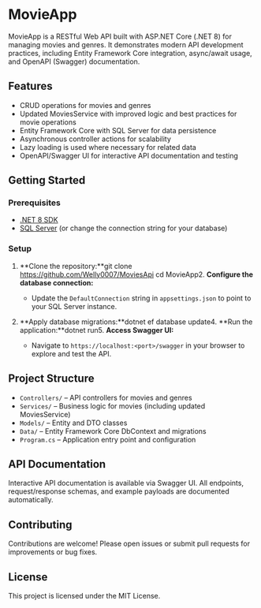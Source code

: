 ﻿# MovieApp

MovieApp is a RESTful Web API built with ASP.NET Core (.NET 8) for managing movies and genres. It demonstrates modern API development practices, including Entity Framework Core integration, async/await usage, and OpenAPI (Swagger) documentation.

## Features

- CRUD operations for movies and genres
- Updated MoviesService with improved logic and best practices for movie operations
- Entity Framework Core with SQL Server for data persistence
- Asynchronous controller actions for scalability
- Lazy loading is used where necessary for related data
- OpenAPI/Swagger UI for interactive API documentation and testing

## Getting Started

### Prerequisites

- [.NET 8 SDK](https://dotnet.microsoft.com/download)
- [SQL Server](https://www.microsoft.com/en-us/sql-server/sql-server-downloads) (or change the connection string for your database)

### Setup

1. **Clone the repository:**git clone <https://github.com/Welly0007/MoviesApi>
cd MovieApp2. **Configure the database connection:**
   - Update the `DefaultConnection` string in `appsettings.json` to point to your SQL Server instance.

3. **Apply database migrations:**dotnet ef database update4. **Run the application:**dotnet run5. **Access Swagger UI:**
   - Navigate to `https://localhost:<port>/swagger` in your browser to explore and test the API.

## Project Structure

- `Controllers/` – API controllers for movies and genres
- `Services/` – Business logic for movies (including updated MoviesService)
- `Models/` – Entity and DTO classes
- `Data/` – Entity Framework Core DbContext and migrations
- `Program.cs` – Application entry point and configuration

## API Documentation

Interactive API documentation is available via Swagger UI. All endpoints, request/response schemas, and example payloads are documented automatically.

## Contributing																					

Contributions are welcome! Please open issues or submit pull requests for improvements or bug fixes.

## License

This project is licensed under the MIT License.
